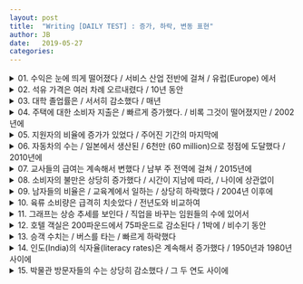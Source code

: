 ```yaml
---
layout: post
title:  "Writing [DAILY TEST] : 증가, 하락, 변동 표현"
author: JB
date:   2019-05-27
categories: 
---
```


<details>
   <summary>01. 수익은 눈에 띄게 떨어졌다 / 서비스 산업 전반에 걸쳐 / 유럽(Europe) 에서</summary>
   Profits dipped notably across the hospitality industry in Europe.
</details>

<details>
    <summary>02. 석유 가격은 여러 차례 오르내렸다 / 10년 동안</summary>
    Oil prices went up and down several times over the decade.
</details>

<details>
    <summary>03. 대학 졸업률은 / 서서히 감소했다 / 매년</summary>
    The colleage graduation rate declined slowly each year.
</details>

<details>
    <summary>04. 주택에 대한 소비자 지출은 / 빠르게 증가했다. / 비록 그것이 떨어졌지만 / 2002년에</summary>
    Consumer expenditure on housing rose rapidly, although it dipped in 2002.
</details>

<details>
    <summary>05. 지원자의 비율에 증가가 있었다 / 주어진 기간의 마지막에</summary>
    There was a rise in the proportion of applicants at the end of the given period.
</details>

<details>
    <summary>06. 자동차의 수는 / 일본에서 생산된 / 6천만 (60 million)으로 정점에 도달했다 / 2010년에</summary>
    The number of cars manufactured in Japan peaked at 60 million in 2010.
</details>

<details>
    <summary>07. 교사들의 급여는 계속해서 변했다 / 남부 주 전역에 걸쳐 / 2015년에</summary>
    Teacher's salaries varied continuously across the southern states in 2015.
</details>
    
<details>
    <summary>08. 소비자의 불만은 상당히 증가했다 / 시간이 지남에 따라, / 나이에 상관없이</summary>
    Consumers dissatisfaction grew significantly as time passed, regardless of age.
</details>

<details>
    <summary>09. 남자들의 비율은 / 교육계에서 일하는 / 상당히 하락했다 / 2004년 이후에</summary>
    The percentage of men working in education fell considerably after 2004.
</details>

<details>
    <summary>10. 육류 소비량은 급격히 치솟았다 / 전년도와 비교하여</summary>
    Meat consumption soared sharply compared to the previous year.
</details>

<details>
    <summary>11. 그래프는 상승 추세를 보인다 / 직업을 바꾸는 임원들의 수에 있어서</summary>
    The graph shows an upward trend in the number of executives changing jobs.
</details>

<details>
    <summary>12. 호텔 객실은 200파운드에서 75파운드로 감소된다 / 1박에 / 비수기 동안</summary>
    Hotel rooms are reduced from 200 pounds to 75 pounds per night during the low season.
</details>

<details>
    <summary>13. 승객 수치는 / 버스를 타는 / 빠르게 하락했다</summary>
    The passenger figures taking the bus dropped rapidly.
</details>

<details>
    <summary>14. 인도(India)의 식자율(literacy rates)은 계속해서 증가했다 / 1950년과 1980년 사이에</summary>
    Literacy rates in India went up continually between 1950 and 1980.
</details>

<details>
    <summary>15. 박물관 방문자들의 수는 상당히 감소했다 / 그 두 연도 사이에</summary>
    The number of museum visitors decreased substrantially between the two years.
</details>

    
    

